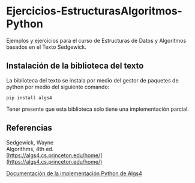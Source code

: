 # Ejercicios-EstructurasAlgoritmos-Python

Ejemplos y ejercicios para el curso de Estructuras de Datos y Algoritmos basados en el Texto Sedgewick.


## Instalación de la biblioteca del texto
La biblioteca del texto se instala por medio del gestor de paquetes de python por medio del siguiente comando:
```
pip install algs4
```
Tener presente que esta biblioteca solo tiene una implementación parcial.



## Referencias
Sedgewick, Wayne  
Algorithms, 4th ed.  
[https://algs4.cs.princeton.edu/home/](https://algs4.cs.princeton.edu/home/)  


[Documentación de la implementación Python de Algs4](https://pypi.org/project/algs4/)  


